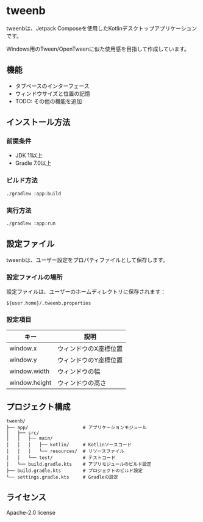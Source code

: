 # tweenb

tweenbは、Jetpack Composeを使用したKotlinデスクトップアプリケーションです。

Windows用のTween/OpenTweenに似た使用感を目指して作成しています。

## 機能

- タブベースのインターフェース
- ウィンドウサイズと位置の記憶
- TODO: その他の機能を追加

## インストール方法

### 前提条件

- JDK 11以上
- Gradle 7.0以上

### ビルド方法

```bash
./gradlew :app:build
```

### 実行方法

```bash
./gradlew :app:run
```

## 設定ファイル

tweenbは、ユーザー設定をプロパティファイルとして保存します。

### 設定ファイルの場所

設定ファイルは、ユーザーのホームディレクトリに保存されます：

```
${user.home}/.tweenb.properties
```

### 設定項目

| キー | 説明 |
|-----|-----|
| window.x | ウィンドウのX座標位置 |
| window.y | ウィンドウのY座標位置 |
| window.width | ウィンドウの幅 |
| window.height | ウィンドウの高さ |


## プロジェクト構成

```
tweenb/
├── app/                    # アプリケーションモジュール
│   ├── src/
│   │   ├── main/
│   │   │   ├── kotlin/     # Kotlinソースコード
│   │   │   └── resources/  # リソースファイル
│   │   └── test/           # テストコード
│   └── build.gradle.kts    # アプリモジュールのビルド設定
├── build.gradle.kts        # プロジェクトのビルド設定
└── settings.gradle.kts     # Gradleの設定
```

## ライセンス

Apache-2.0 license
